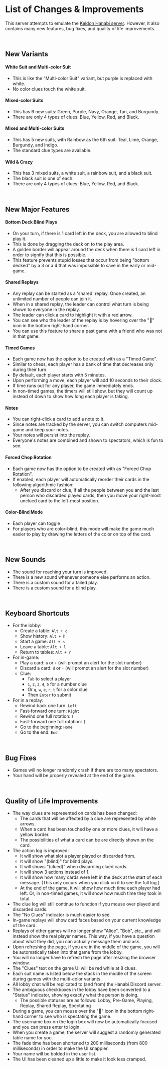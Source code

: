 List of Changes & Improvements
==============================

This server attempts to emulate the [Keldon Hanabi server](http://keldon.net/hanabi/). However, it also contains many new features, bug fixes, and quality of life improvements.

<br />



## New Variants

#### White Suit and Multi-color Suit

* This is like the "Multi-color Suit" variant, but purple is replaced with white.
* No color clues touch the white suit.

#### Mixed-color Suits

* This has 6 new suits: Green, Purple, Navy, Orange, Tan, and Burgundy.
* There are only 4 types of clues: Blue, Yellow, Red, and Black.

#### Mixed and Multi-color Suits

* This has 5 new suits, with Rainbow as the 6th suit: Teal, Lime, Orange, Burgundy, and Indigo.
* The standard clue types are available.

#### Wild & Crazy

* This has 3 mixed suits, a white suit, a rainbow suit, and a black suit.
* The black suit is one of each.
* There are only 4 types of clues: Blue, Yellow, Red, and Black.

<br />



## New Major Features

#### Bottom Deck Blind Plays

* On your turn, if there is 1 card left in the deck, you are allowed to blind play it.
* This is done by dragging the deck on to the play area.
* A golden border will appear around the deck when there is 1 card left in order to signify that this is possible.
* This feature prevents stupid losses that occur from being "bottom decked" by a 3 or a 4 that was impossible to save in the early or mid-game.

#### Shared Replays

* Any replay can be started as a 'shared' replay. Once created, an unlimited number of people can join it.
* When in a shared replay, the leader can control what turn is being shown to everyone in the replay.
* The leader can click a card to highlight it with a red arrow.
* You can see who the leader of the replay is by hovering over the "👑" icon in the bottom right-hand corner.
* You can use this feature to share a past game with a friend who was not in that game.

#### Timed Games

* Each game now has the option to be created with as a "Timed Game".
* Similar to chess, each player has a bank of time that decreases only during their turn.
* By default, each player starts with 5 minutes.
* Upon performing a move, each player will add 10 seconds to their clock.
* If time runs out for any player, the game immediately ends.
* In non-timed games, the timers will still show, but they will count up instead of down to show how long each player is taking.

#### Notes

* You can right-click a card to add a note to it.
* Since notes are tracked by the server, you can switch computers mid-game and keep your notes.
* Your notes will persist into the replay.
* Everyone's notes are combined and shown to spectators, which is fun to see.

#### Forced Chop Rotation

* Each game now has the option to be created with as "Forced Chop Rotation".
* If enabled, each player will automatically reorder their cards in the following algorithmic fashion:
  * After you discard or clue, if all the people between you and the last person who discarded played cards, then you move your right-most unclued card to the left-most position.

#### Color-Blind Mode

* Each player can toggle
* For players who are color-blind, this mode will make the game much easier to play by drawing the letters of the color on top of the card.

<br />



## New Sounds

* The sound for reaching your turn is improved.
* There is a new sound whenever someone else performs an action.
* There is a custom sound for a failed play.
* There is a custom sound for a blind play.

<br />



## Keyboard Shortcuts

* For the lobby:
  * Create a table: `Alt + c`
  * Show history: `Alt + h`
  * Start a game: `Alt + s`
  * Leave a table: `Alt + l`
  * Return to tables: `Alt + r`
* For in-game:
  * Play a card: `a` or `+` (will prompt an alert for the slot number)
  * Discard a card: `d` or `-` (will prompt an alert for the slot number)
  * Clue:
    * `Tab` to select a player
    * `1`, `2`, `3`, `4`, `5` for a number clue
    * Or `q`, `w`, `e`, `r`, `t` for a color clue
    * Then `Enter` to submit
* For in a replay:
  * Rewind back one turn: `Left`
  * Fast-forward one turn: `Right`
  * Rewind one full rotation: `[`
  * Fast-forward one full rotation: `]`
  * Go to the beginning: `Home`
  * Go to the end: `End`

<br />



## Bug Fixes

* Games will no longer randomly crash if there are too many spectators.
* Your hand will be properly revealed at the end of the game.

<br />



## Quality of Life Improvements

* The way clues are represented on cards has been changed:
  * The cards that will be affected by a clue are represented by white arrows.
  * When a card has been touched by one or more clues, it will have a yellow border.
  * The possibilities of what a card can be are directly shown on the card.
* The action log is improved:
  * It will show what slot a player played or discarded from.
  * It will show "(blind)" for blind plays.
  * It will shows "(clued)" when discarding clued cards.
  * It will show 3 actions instead of 1.
  * It will show how many cards were left in the deck at the start of each message. (This only occurs when you click on it to see the full log.)
  * At the end of the game, it will show how much time each player had left. Or, in non-timed games, it will show how much time they took in total.
* The clue log will still continue to function if you mouse over played and discarded cards.
* The "No Clues" indicator is much easier to see.
* In-game replays will show card faces based on your current knowledge of the card.
* Replays of other games will no longer show "Alice", "Bob", etc., and will instead show the real player names. This way, if you have a question about what they did, you can actually message them and ask.
* Upon refreshing the page, if you are in the middle of the game, you will be automatically taken into that game from the lobby.
* You will no longer have to refresh the page after resizing the browser window.
* The "Clues" text on the game UI will be red while at 8 clues.
* Each suit name is listed below the stack in the middle of the screen during games with the multi-color variants.
* All lobby chat will be replicated to (and from) the Hanabi Discord server.
* The ambiguous checkboxes in the lobby have been converted to a "Status" indicator, showing exactly what the person is doing.
  * The possible statuses are as follows: Lobby, Pre-Game, Playing, Replay, Shared Replay, Spectating
* During a game, you can mouse over the "👀" icon in the bottom right-hand corner to see who is spectating the game.
* The username box on the login box will now be automatically focused and you can press enter to login.
* When you create a game, the server will suggest a randomly generated table name for you.
* The fade time has been shortened to 200 milliseconds (from 800 milliseconds) in order to make the UI snappier.
* Your name will be bolded in the user list.
* The UI has been cleaned up a little to make it look less cramped.

<br />
